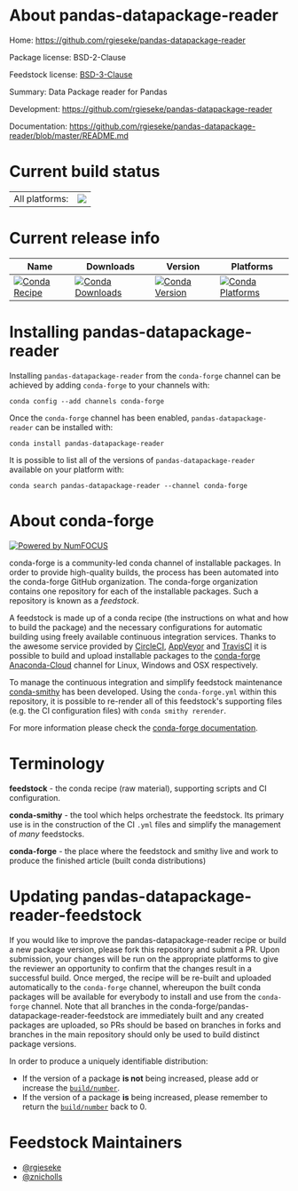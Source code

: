 About pandas-datapackage-reader
===============================

Home: https://github.com/rgieseke/pandas-datapackage-reader

Package license: BSD-2-Clause

Feedstock license: [BSD-3-Clause](https://github.com/conda-forge/pandas-datapackage-reader-feedstock/blob/master/LICENSE.txt)

Summary: Data Package reader for Pandas

Development: https://github.com/rgieseke/pandas-datapackage-reader

Documentation: https://github.com/rgieseke/pandas-datapackage-reader/blob/master/README.md

Current build status
====================


<table><tr><td>All platforms:</td>
    <td>
      <a href="https://dev.azure.com/conda-forge/feedstock-builds/_build/latest?definitionId=8738&branchName=master">
        <img src="https://dev.azure.com/conda-forge/feedstock-builds/_apis/build/status/pandas-datapackage-reader-feedstock?branchName=master">
      </a>
    </td>
  </tr>
</table>

Current release info
====================

| Name | Downloads | Version | Platforms |
| --- | --- | --- | --- |
| [![Conda Recipe](https://img.shields.io/badge/recipe-pandas--datapackage--reader-green.svg)](https://anaconda.org/conda-forge/pandas-datapackage-reader) | [![Conda Downloads](https://img.shields.io/conda/dn/conda-forge/pandas-datapackage-reader.svg)](https://anaconda.org/conda-forge/pandas-datapackage-reader) | [![Conda Version](https://img.shields.io/conda/vn/conda-forge/pandas-datapackage-reader.svg)](https://anaconda.org/conda-forge/pandas-datapackage-reader) | [![Conda Platforms](https://img.shields.io/conda/pn/conda-forge/pandas-datapackage-reader.svg)](https://anaconda.org/conda-forge/pandas-datapackage-reader) |

Installing pandas-datapackage-reader
====================================

Installing `pandas-datapackage-reader` from the `conda-forge` channel can be achieved by adding `conda-forge` to your channels with:

```
conda config --add channels conda-forge
```

Once the `conda-forge` channel has been enabled, `pandas-datapackage-reader` can be installed with:

```
conda install pandas-datapackage-reader
```

It is possible to list all of the versions of `pandas-datapackage-reader` available on your platform with:

```
conda search pandas-datapackage-reader --channel conda-forge
```


About conda-forge
=================

[![Powered by NumFOCUS](https://img.shields.io/badge/powered%20by-NumFOCUS-orange.svg?style=flat&colorA=E1523D&colorB=007D8A)](http://numfocus.org)

conda-forge is a community-led conda channel of installable packages.
In order to provide high-quality builds, the process has been automated into the
conda-forge GitHub organization. The conda-forge organization contains one repository
for each of the installable packages. Such a repository is known as a *feedstock*.

A feedstock is made up of a conda recipe (the instructions on what and how to build
the package) and the necessary configurations for automatic building using freely
available continuous integration services. Thanks to the awesome service provided by
[CircleCI](https://circleci.com/), [AppVeyor](https://www.appveyor.com/)
and [TravisCI](https://travis-ci.com/) it is possible to build and upload installable
packages to the [conda-forge](https://anaconda.org/conda-forge)
[Anaconda-Cloud](https://anaconda.org/) channel for Linux, Windows and OSX respectively.

To manage the continuous integration and simplify feedstock maintenance
[conda-smithy](https://github.com/conda-forge/conda-smithy) has been developed.
Using the ``conda-forge.yml`` within this repository, it is possible to re-render all of
this feedstock's supporting files (e.g. the CI configuration files) with ``conda smithy rerender``.

For more information please check the [conda-forge documentation](https://conda-forge.org/docs/).

Terminology
===========

**feedstock** - the conda recipe (raw material), supporting scripts and CI configuration.

**conda-smithy** - the tool which helps orchestrate the feedstock.
                   Its primary use is in the construction of the CI ``.yml`` files
                   and simplify the management of *many* feedstocks.

**conda-forge** - the place where the feedstock and smithy live and work to
                  produce the finished article (built conda distributions)


Updating pandas-datapackage-reader-feedstock
============================================

If you would like to improve the pandas-datapackage-reader recipe or build a new
package version, please fork this repository and submit a PR. Upon submission,
your changes will be run on the appropriate platforms to give the reviewer an
opportunity to confirm that the changes result in a successful build. Once
merged, the recipe will be re-built and uploaded automatically to the
`conda-forge` channel, whereupon the built conda packages will be available for
everybody to install and use from the `conda-forge` channel.
Note that all branches in the conda-forge/pandas-datapackage-reader-feedstock are
immediately built and any created packages are uploaded, so PRs should be based
on branches in forks and branches in the main repository should only be used to
build distinct package versions.

In order to produce a uniquely identifiable distribution:
 * If the version of a package **is not** being increased, please add or increase
   the [``build/number``](https://docs.conda.io/projects/conda-build/en/latest/resources/define-metadata.html#build-number-and-string).
 * If the version of a package **is** being increased, please remember to return
   the [``build/number``](https://docs.conda.io/projects/conda-build/en/latest/resources/define-metadata.html#build-number-and-string)
   back to 0.

Feedstock Maintainers
=====================

* [@rgieseke](https://github.com/rgieseke/)
* [@znicholls](https://github.com/znicholls/)

